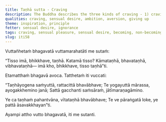 ```yaml
---
title: Taṇhā sutta - Craving
description: The Buddha describes the three kinds of craving - 1) craving for sensual pleasures, 2) craving for becoming, and 3) craving for non-becoming.
qualities: craving, sensual desire, ambition, aversion, giving up
theme: inspiration, principle
fetter: sensual desire, ignorance
tags: craving, sensual pleasure, sensual desire, becoming, non-becoming, existence, non-existence, cyclic existence, mental defilements, iti, iti50-99
slug: iti58
---
```


Vuttañhetaṁ bhagavatā vuttamarahatāti me sutaṁ:

“Tisso imā, bhikkhave, taṇhā. Katamā tisso? Kāmataṇhā, bhavataṇhā, vibhavataṇhā— imā kho, bhikkhave, tisso taṇhā”ti.

Etamatthaṁ bhagavā avoca. Tatthetaṁ iti vuccati:

“Taṇhāyogena saṁyuttā,
rattacittā bhavābhave;
Te yogayuttā mārassa,
ayogakkhemino janā;
Sattā gacchanti saṁsāraṁ,
jātīmaraṇagāmino.

Ye ca taṇhaṁ pahantvāna,
vītataṇhā bhavābhave;
Te ve pāraṅgatā loke,
ye pattā āsavakkhayan”ti.

Ayampi attho vutto bhagavatā, iti me sutanti.
